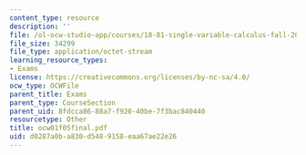 ```yaml
---
content_type: resource
description: ''
file: /ol-ocw-studio-app/courses/18-01-single-variable-calculus-fall-2005/d0287a0ba830d5489158eaa67ae22e26_OCW01f05final.pdf
file_size: 34299
file_type: application/octet-stream
learning_resource_types:
- Exams
license: https://creativecommons.org/licenses/by-nc-sa/4.0/
ocw_type: OCWFile
parent_title: Exams
parent_type: CourseSection
parent_uid: 8fdcca86-88a7-f920-40be-7f3bac840440
resourcetype: Other
title: ocw01f05final.pdf
uid: d0287a0b-a830-d548-9158-eaa67ae22e26
---
```

